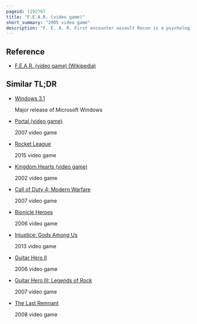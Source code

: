 ```yaml
---
pageid: 1192787
title: "F.E.A.R. (video game)"
short_summary: "2005 video game"
description: "F. E. A. R. First encounter assault Recon is a psychological Horror first Person shooter Video Game for microsoft Windows xbox 360 and Playstation 3. It is the first Game in the F. E. A. R. Series. Developed by monolith Productions and originally published by Vivendi universal Games under the Label Sierra Entertainment the Game was released for Windows in october 2005 in both a standard Edition and a Director's Edition. Day 1 Studios ported the Game to the Xbox 360 in October 2006 and Playstation 3 in April 2007. Two standalone Expansion Packs were released for the Xbox 360 and windows Versions of the Game both developed by timegate Studios f. E. A. R. Extraction Point and F. E. A. R. Perseus Mandate. Released on Windows in March 2007 F. E. A. R. Gold Edition includes all the Content from the Director's Edition plus Extraction Point, Whilst F. E. A. R. The Platinum Collection released in november 2007 for Windows includes the Extraction Point Director's Edition and Perseus Mandate. Neither Expansion is now considered Canon, as the Monolith-Developed F. E. A. R. 2 the Origin Project ignores the Events of both."
---
```


## Reference

- [F.E.A.R. (video game) (Wikipedia)](https://en.wikipedia.org/?curid=1192787)

## Similar TL;DR

- [Windows 3.1](/tldr/en/windows-31)

  Major release of Microsoft Windows

- [Portal (video game)](/tldr/en/portal-video-game)

  2007 video game

- [Rocket League](/tldr/en/rocket-league)

  2015 video game

- [Kingdom Hearts (video game)](/tldr/en/kingdom-hearts-video-game)

  2002 video game

- [Call of Duty 4: Modern Warfare](/tldr/en/call-of-duty-4-modern-warfare)

  2007 video game

- [Bionicle Heroes](/tldr/en/bionicle-heroes)

  2006 video game

- [Injustice: Gods Among Us](/tldr/en/injustice-gods-among-us)

  2013 video game

- [Guitar Hero II](/tldr/en/guitar-hero-ii)

  2006 video game

- [Guitar Hero III: Legends of Rock](/tldr/en/guitar-hero-iii-legends-of-rock)

  2007 video game

- [The Last Remnant](/tldr/en/the-last-remnant)

  2008 video game
